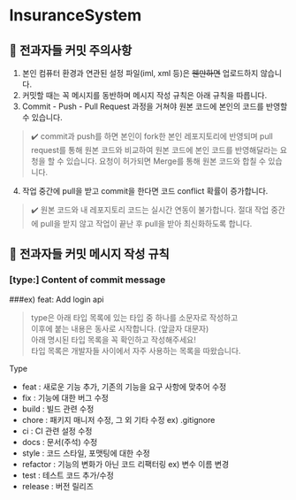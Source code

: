# InsuranceSystem

## 🎩 전과자들 커밋 주의사항
1. 본인 컴퓨터 환경과 연관된 설정 파일(iml, xml 등)은 ~~웬만하면~~ 업로드하지 않습니다. 
2. 커밋할 때는 꼭 메시지를 동반하며 메시지 작성 규칙은 아래 규칙을 따릅니다.
3. Commit - Push - Pull Request 과정을 거쳐야 
원본 코드에 본인의 코드를 반영할 수 있습니다.
> ✔️ commit과 push를 하면 본인이 fork한 본인 레포지토리에 반영되며 
pull request를 통해 원본 코드와 비교하여 원본 코드에 본인 코드를 반영해달라는 요청을 할 수 있습니다.
> 요청이 허가되면 Merge를 통해 원본 코드와 합칠 수 있습니다.
4. 작업 중간에 pull을 받고 commit을 한다면 코드 conflict 확률이 증가합니다.
> ✔️ 원본 코드와 내 레포지토리 코드는 실시간 연동이 불가합니다.
> 절대 작업 중간에 pull을 받지 않고 작업이 끝난 후 pull을 받아 최신화하도록 합니다.

## 🎩 전과자들 커밋 메시지 작성 규칙

### [type:] Content of commit message

###ex) feat: Add login api
> type은 아래 타입 목록에 있는 타입 중 하나를 소문자로 작성하고  
> 이후에 붙는 내용은 동사로 시작합니다. (앞글자 대문자)  
아래 명시된 타입 목록을 꼭 확인하고 작성해주세요!     
> 타입 목록은 개발자들 사이에서 자주 사용하는 목록을 따왔습니다.

Type
- feat : 새로운 기능 추가, 기존의 기능을 요구 사항에 맞추어 수정
- fix : 기능에 대한 버그 수정
- build : 빌드 관련 수정
- chore : 패키지 매니저 수정, 그 외 기타 수정 ex) .gitignore
- ci : CI 관련 설정 수정
- docs : 문서(주석) 수정
- style : 코드 스타일, 포맷팅에 대한 수정
- refactor : 기능의 변화가 아닌 코드 리팩터링 ex) 변수 이름 변경
- test : 테스트 코드 추가/수정
- release : 버전 릴리즈
